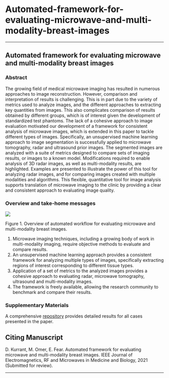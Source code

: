 # Automated-framework-for-evaluating-microwave-and-multi-modality-breast-images

***

## Automated framework for evaluating microwave and multi-modality breast images

### Abstract
The growing field of medical microwave imaging has resulted in numerous approaches to image reconstruction.  However, comparison and interpretation of results is challenging.  This is in part due to the variety of metrics used to analyze images, and the different approaches to extracting key quantities from images.  This also complicates comparison of results obtained by different groups, which is of interest given the development of standardized test phantoms.  The lack of a cohesive approach to image evaluation motivated our development of a framework for consistent analysis of microwave images, which is extended in this paper to tackle different types of images.  Specifically, an unsupervised machine learning approach to image segmentation is successfully applied to microwave tomography, radar and ultrasound prior images.  The segmented images are analyzed with a suite of metrics designed to compare sets of imaging results, or images to a known model.   Modifications required to enable analysis of 3D radar images, as well as multi-modality results, are highlighted.  Examples are presented to illustrate the power of this tool for analyzing radar images, and for comparing images created with multiple modalities and algorithms.   This flexible, quantitative tool for image analysis supports translation of microwave imaging to the clinic by providing a clear and consistent approach to evaluating image quality. 

### Overview and take-home messages

![](https://github.com/djkurran/Automated-framework-for-evaluating-microwave-and-multi-modality-breastImages/blob/main/overview.png)

Figure 1. Overview of automated workflow for evaluating microwave and multi-modality breast images.

1.	Microwave imaging techniques, including a growing body of work in multi-modality imaging, require objective methods to evaluate and compare results.
2.	An unsupervised machine learning approach provides a consistent framework for analyzing multiple types of images, specifically extracting regions of interest corresponding to different tissue types.
3.	Application of a set of metrics to the analyzed images provides a cohesive approach to evaluating radar, microwave tomography, ultrasound and multi-modality images.
4.	The framework is freely available, allowing the research community to benchmark and compare their results.

### Supplementary Materials

A comprehensive [repository](https://github.com/djkurran/Automated-framework-for-evaluating-microwave-and-multi-modality-breastImages/wiki) provides detailed results for all cases presented in the paper.

## Citing Manuscript

D. Kurrant, M. Omer, E. Fear. Automated framework for evaluating microwave and multi-modality breast images. IEEE Journal of Electromagnetics, RF and Microwaves in Medicine and Biology, 2021 (Submitted for review).

***
